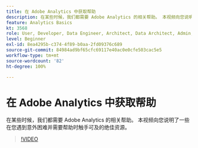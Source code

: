 ```yaml
---
title: 在 Adobe Analytics 中获取帮助
description: 在某些时候，我们都需要 Adobe Analytics 的相关帮助。 本视频向您说明了一些在您遇到意外困难并需要帮助时触手可及的绝佳资源。
feature: Analytics Basics
kt: 3568
role: User, Developer, Data Engineer, Architect, Data Architect, Admin, Leader
level: Beginner
exl-id: 8ea4295b-c374-4f89-b0aa-2fd09376c689
source-git-commit: 84984ad9bf65cfc69117e40ac0e0cfe503cac5e5
workflow-type: tm+mt
source-wordcount: '82'
ht-degree: 100%

---
```


# 在 Adobe Analytics 中获取帮助

在某些时候，我们都需要 Adobe Analytics 的相关帮助。 本视频向您说明了一些在您遇到意外困难并需要帮助时触手可及的绝佳资源。

>[!VIDEO](https://video.tv.adobe.com/v/31229/?quality=12&learn=on&captions=chi_hans)
